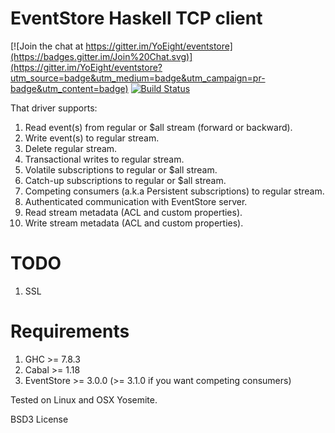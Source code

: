 EventStore Haskell TCP client
=============================

[![Join the chat at https://gitter.im/YoEight/eventstore](https://badges.gitter.im/Join%20Chat.svg)](https://gitter.im/YoEight/eventstore?utm_source=badge&utm_medium=badge&utm_campaign=pr-badge&utm_content=badge)
[![Build Status](https://travis-ci.org/YoEight/eventstore.svg?branch=master)](https://travis-ci.org/YoEight/eventstore)

That driver supports:

  1. Read event(s) from regular or $all stream (forward or backward).
  2. Write event(s) to regular stream.
  3. Delete regular stream.
  4. Transactional writes to regular stream.
  5. Volatile subscriptions to regular or $all stream.
  6. Catch-up subscriptions to regular or $all stream.
  7. Competing consumers (a.k.a Persistent subscriptions) to regular stream.
  8. Authenticated communication with EventStore server.
  9. Read stream metadata (ACL and custom properties).
  10. Write stream metadata (ACL and custom properties).

TODO
====
  1. SSL

Requirements
============
  1. GHC        >= 7.8.3
  2. Cabal      >= 1.18
  3. EventStore >= 3.0.0 (>= 3.1.0 if you want competing consumers)

Tested on Linux and OSX Yosemite.

BSD3 License
